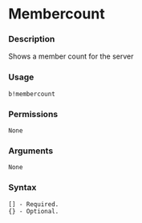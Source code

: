 # Membercount

### **Description**

Shows a member count for the server

### Usage

```
b!membercount
```

### Permissions

```
None
```

### Arguments

```
None
```

### Syntax

```
[] - Required.
{} - Optional.
```
